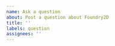 ```yaml
---
name: Ask a question
about: Post a question about Foundry2D
title: ''
labels: question
assignees: ''
---
```


<!-- Please search existing issues for potential duplicates before filing yours:
https://github.com/foundry2D/foundry2d/issues?q=is%3Aissue
-->
